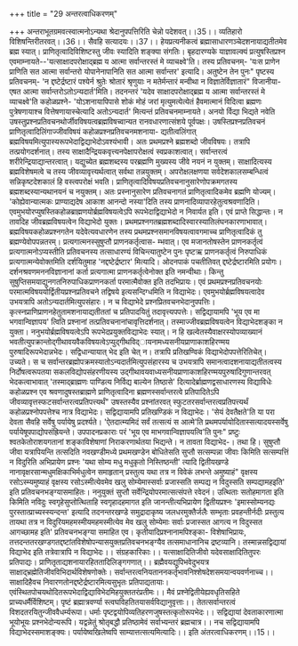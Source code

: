 +++
title = "29 अन्तरत्वाधिकरणम्"

+++
अन्तराभूतग्रमवत्स्वात्मनोऽन्यथा श्रेदानुपपत्तिरिति चेन्नो पदेशवत्।।35।। व्यतिहारो विशिषन्तिरीतरवत्।।36।। सैवहि सत्यादयः।।37।। हेयप्रत्यनीकत्वं ब्रह्मासाधारणञ्चेदशनायाद्यतीतमेव ब्रह्म स्यात्। प्राणितृत्वादिविशिष्टस्तु जीवः स्यादिति शङ्क्या संगतिः। बृहदारण्यके याज्ञावल्क्यं प्रत्युषस्तिप्रश्न एवमाम्नायते--'यत्साक्षादपरोक्षाद्ब्रह्म य आत्मा सर्वान्तरस्तं मे व्याचक्ष्वे'ति। तस्य प्रतिवचनम्- 'यःस प्राणेन प्राणिति सत आत्मा सर्वान्तरो योपानेनापानिति सत आत्मा सर्वान्तर' इत्यादि। अतुष्टेन तेन पुनः" पृष्टस्य प्रतिवचनम्- 'न द्दष्टेर्द्रष्टारं पश्येर्न श्रुतेः श्रोतारं श्रृणुयाः न मतेर्मन्तारं मन्वीथा न विज्ञातेर्विज्ञातारं" विजानीया- एषत आत्मा सर्वान्तरोऽतोऽन्यदार्त'मिति। तदनन्तरं 'यदेव साक्षादपरोक्षाद्ब्रह्म य आत्मा सर्वान्तरस्तं मे व्याचक्ष्वे'ति कहोळप्रश्ने- 'योऽशनायापिपासे शोकं मोहं जरां मृत्युमत्येत्येतं हैवमात्मानं विदित्वा ब्रह्मणः पुत्रेषणायाश्च वित्तेषणायास्चेत्यादि अतोऽन्यदार्त' मित्यन्तं प्रतिवचनमाम्नायते। अनयो र्विद्या भिद्यते नवेति उषस्तुप्रश्नप्रतिवचनथोर्जीवविषयत्वब्रह्मविषच्वान्यत रानवधारणात्संशये पूर्वपक्षः। उषस्तिप्रश्नप्रतिवचनं प्राणितृत्वादिलिंगाज्जीवविषयं कहोळप्रश्नप्रतिवचनमशनाया- द्यतीत्वलिंगात् ब्रह्मविषयमित्युपास्यरूपभेदाद्विद्याभेदोऽवश्यंभावी। अतः प्रथमप्रश्ने ब्रह्मशब्दो जीवविषयः। तत्रापि तत्प्रयोगदर्शनात्। तस्य साक्षादैन्द्रियकवृत्त्यनपेक्षापरोक्षत्वं स्वप्रकाशत्वात्। सर्वान्तरत्वं शरीरेन्द्रियाद्यान्तरत्वात्। यद्युच्येत ब्रह्मशब्दस्य परब्रह्मणि मुख्यस्य जीवे नयनं न युक्तम्। साक्षादित्यस्य ब्रह्मविशेषमत्वे च तस्य जीवव्यावृत्त्यर्थत्वात् सर्वथा तन्नयुक्तम्। अपरोक्षलक्षणया सर्वदेशकालसम्बन्धित्वं सन्निकृष्टदेशकालं हि वस्त्वपरोक्षं भवति। प्राणितृत्वादिविषयप्रतिवचनानुसारेणोपक्रमगतस्य ब्रह्मशब्दस्यान्यथानयनं च नयुक्तम्। अतः प्रस्नानुसारेण प्रतिवचनागतं प्राणितृत्वादिकमेव ब्रह्मणि योज्यम्। 'कोह्येवान्यात्मकः प्राण्याद्यदेष आकाश आनन्दो नस्या'दिति तस्य प्राणनादिव्यापारहेतुत्वश्रवणादिति। एवमुभयोरप्युषस्तिकहोळब्राह्मणयोर्ब्रह्मविषयत्वेऽपि रूपभेदाद्विद्याभेदो न निवार्यत इति। एवं प्राप्ते सिद्धान्तः। न तावदिह जीवब्रह्मविषयत्वेन विद्याभेदो युक्तः। प्रथमप्रश्नगतब्रह्मशब्दादिस्वारस्यातिलंघनकारणाभावात्। ब्रह्मविषयकहोळप्रश्नगतेन यदेवेत्यवधारणेन तस्य प्रथमप्रश्नसमानविषयत्वावगमाच्च प्राणितृत्वादिकं तु ब्रह्मण्येवोपपन्नतरम्। प्रत्यगात्मनस्सुषुप्तौ प्राणनकर्तृत्वास- म्भवात्। एव मजानतोषस्तेन प्राणनकर्तृत्वं प्रत्यगात्मनोऽप्यस्तीति प्रतिवचनस्य तत्साधारण्यं विचिन्त्यातुष्टेन पुनः पृष्टऋ प्राणनकर्तृत्वं निरुपाधिकं प्रत्यगात्मन्येवोक्तमिति दर्शयितुमाह 'नद्दष्टेर्द्रष्टार' मित्यादि। ओदनपाकं पचतीतिवत् द्दष्टेर्द्रष्टारमिति प्रयोगः। दर्शनश्रवणमननविज्ञानानां कर्ता प्रत्यगात्मा प्राणनकर्तृत्वेनोक्त इति नमन्वीथाः। किन्तु सुषुप्तिसमयाद्युनगतनिरुपाधिकप्राणनकर्ता परमात्मैवोक्त इति तदभिप्रायः। एवं प्रथमप्रश्नप्रतिवचनयोः परमात्मविषययोर्द्वितीयप्रश्नप्रतिवचने तद्विषये इत्यसन्दिग्धमिति न विद्याभेदः। एवमुभयोर्ब्रह्मविषयत्वादेव उभयत्रापि अतोऽन्यदार्तमित्युपसंहारः। न च विद्याभेदे प्रश्नप्रितवचनभेदानुपपत्तिः। कृत्स्नप्राणिप्राणनहेतुतामशनायाद्यतीततां च प्रतिपादयितुं तदावृत्त्यपपत्तेः। सद्विद्यायामपि 'भूय एव मा भगवान्विज्ञापय' त्विति प्रश्नानां तत्प्रतिवचनानांचावृत्तिदर्शनात्। तस्माज्जीवब्रह्मविषयत्वेन विद्याभेदशङ्का न युक्ता। ननुभयोर्ब्रह्मविषयत्वेऽपि रूपभेदप्रयुक्तविद्याभेदः स्यात्। न हि खल्वेतस्यैवाक्षरस्योपव्याख्यानं भवतीत्युपक्रान्तोद्गीथावयवैकविषयत्वेऽप्युद्गीथविद्ायनामध्यसनीयप्राणाकाशहिरण्मय पुरुषादिरूपभेदान्नभेदः। सद्विधान्यायात् भेद इति चेत् न। तत्रापि प्रतिखण्विकं विद्याभेदोपपत्तेरितिचेत्। उच्यते। स च सर्वान्तरब्रह्मोपक्रमस्यातोऽन्यदार्तमित्युपसंहारस्य च उभयत्रापि समानत्वादशनायाद्यतीतत्वस्य निर्दोषत्वरूपतया सकलविद्योपसंहरणीयस्य उद्गीथावयवाध्यसनीयप्राणाकाशहिरण्मयपुरुषादिगुणान्तरवत् भेदकत्वाभावात् 'तस्माद्ब्राह्मणः पाण्डित्य निर्विद्य बाल्येन तिष्ठासे' दित्यादेर्ब्राह्मणद्वसाधारणस्य विद्याविधेः कहोळप्रश्न एव श्रवणादुषस्तब्राह्मणे प्राणितृत्वादिना ब्रह्मणस्सर्वान्तरत्वे प्रतिपादितेऽपि जीवव्यावृत्तस्फटसर्वान्तरत्वप्रतिपत्त्यर्थं" उषस्तस्यैव प्रश्नांतरवत् स्फुटतरसर्वान्तरत्वप्रतिपत्त्यर्थं कहोळप्रश्नोपपत्तेश्च नात्र विद्याभेदः। सद्विद्यायामपि प्रतिखण्डिकं न विद्याभेदः। 'सेयं देवतैक्षते'ति या परा देवता सैवहि सर्वेषु पर्यायेषु प्रदर्श्यते। 'ऐतदात्म्यमिदं सर्वं तत्सत्यं स आत्मे'ति प्रथमपर्यायोदितास्सत्यादयस्सर्वेषु पर्यायेषूपपाद्योपसंह्रियन्ते। उपपादनप्रकाराः परं 'भूय एव माभगवान्विज्ञापयत्वि'ति पुनः" प्रष्टुः श्वतकेतोराशयगतानां शङ्काविशेषाणां निराकरणार्थतया भिद्यन्ते। न तावता विद्याभेद-। तथा हि। सुषुप्तौ जीवा यत्रापियन्ति तत्सदिति नवखण्डीमध्ये प्रथमखण्डेन बोधितेसति सुप्तौ सत्सम्पन्ना जीवाः किमिति सत्सम्पत्तिं न विदुरिति अभिप्रायेण प्रश्नः 'यथा सोम्य मधु मधुकृतो निस्तिष्ठन्ती' त्यादि द्वितीयखण्डे नानावृक्षरसान्मधुमक्षिकाभिर्मधुत्वेन समाहृतान् प्रस्तुत्य यथा तत्र न विवेकं लभन्ते अमुष्याहं" वृक्षस्य रसोऽस्म्यमुष्याहं वृक्षस्य रसोऽस्मीत्येवमेव खलु सोम्येमास्सर्वाः प्रजास्सति सम्पद्य न विदुस्सति सम्पद्यामहइति' इति प्रतिवचनभङ्ग्यासमाहितः। ननुयुक्तं सुप्तौ सर्वेन्द्रियोपरमात्सत्संपत्ते रवेदनं। उत्थिताः सतोहमागता इति किमिति नविदुः स्वगृहेसुप्तोत्थिताहि स्वगृहादहमागत इति जानन्तीत्यभिप्रायेण द्वितीयप्रश्नः 'इमास्सोम्यनद्यः पुरस्तात्प्राच्यस्स्यन्दन्त' इत्यादि तदनन्तरखण्डे समुद्रादाकृष्य जलधरमुक्तैर्जलैः सम्भृताः प्रवहन्तीर्नदीः प्रस्तुत्य तायथा तत्र न विदुरियमहमस्मीयमहमस्मीत्येव मेव खलु सोम्येमाः सर्वाः प्रजास्सत आगत्य न विदुस्सत आगच्छामह इति' प्रतिवचनभङ्ग्या समाहित एव। कृतीयादिप्रश्नानामपिश्ङ्का- विशेषाभिप्रायः, तत्तदन्ततरखण्डगतद्दष्टांतविशेषोपन्यासयुक्तप्रतिवचनभङ्ग्यैव तत्समाधानानिच द्रष्टव्यानि। तस्मान्नसद्विद्यायां विद्याभेद इति तत्रेवात्रापि न विद्याभेदः।। संग्रहकारिकाः।। यत्साक्षादितिजीवो यदेवसाक्षादितितुपरः प्रतिपाद्यः। प्राणितृताद्यशनायारहिततादिलिङ्गगणात्।। ब्रह्मैवयद्युपिभवेदुभयत्र साक्षाद्भ्रह्मेतिजीवविभिदार्थविशेषणोक्तेः। सर्वान्तरत्वनियताननकर्तृभावनिश्शेषदेशसमयान्वयवर्णनाच्च।। साक्षादिहैवच निवारणतोनद्दष्टेर्द्रष्टारमित्यसुभृतः प्रतिपाद्यतायाः। एवंस्थितपोचयथोदितरूपभेदाद्विद्याविभेदमिहयुक्ततरंप्रतीमः।। मैवं प्रश्नेद्वितीयेह्यवधृतिसहिते प्राच्यधर्मैर्विशिष्टम्। पृष्टं ब्रह्मात्रवर्ण्या स्त्वघविहतितयासर्वविद्यानुवृत्ताः।। तेतत्सर्वान्तरत्वं विशदतरयितुन्जीववैधर्म्यरूपा। धर्माः पृष्टद्वयोपिव्यतिहरणजुषस्तत्कृतोरूपभेदः।। सद्विद्यायां देवताकारणात्मा भूयोभूयः प्रश्नभेदोन्यरूपि। यद्वन्नेतुं श्रोतृबद्धौ प्रतिष्ठामेवं सर्वाभ्यन्तरं ब्रह्मचात्र।। नच सद्विद्यायामपि विद्याभेदस्समाशङ्क्यः। पर्यायेष्वखिलेष्वपि साम्यात्तत्सत्यमित्यादिः।। इति अंतरत्वाधिकरणम्।।15।।